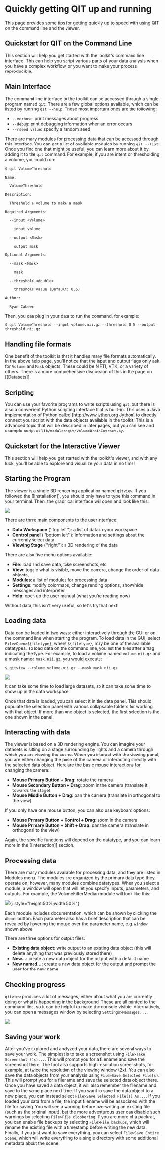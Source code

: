 # Quickly getting QIT up and running 

This page provides some tips for getting quickly up to speed with using QIT on
the command line and the viewer. 

## Quickstart for QIT on the Command Line

This section will help you get started with the toolkit's command line interface.  This can help you script various parts of your data analysis when you have a complex workflow, or you want to make your process reproducible.

## Main Interface

The command line interface to the toolkit can be accessed through a single program named `qit`.  There are a few global options available, which can be listed by running `qit --help`.  These most important ones are the following:

- `--verbose`: print messages about progress
- `--debug`: print debugging information when an error occurs
- `--rseed value`: specify a random seed

There are many modules for processing data that can be accessed through this interface.  You can get a list of available modules by running `qit --list`.  Once you find one that might be useful, you can learn more about it by adding it to the `qit` command.  For example, if you are intent on thresholding a volume, you could run:

```
$ qit VolumeThreshold

Name:

  VolumeThreshold

Description:

  Threshold a volume to make a mask

Required Arguments:

  --input <Volume>

    input volume

  --output <Mask>

    output mask

Optional Arguments:

  --mask <Mask>

    mask

  --threshold <double>

    threshold value (Default: 0.5)

Author:

  Ryan Cabeen
```

Then, you can plug in your data to run the command, for example:

`$ qit VolumeThreshold --input volume.nii.gz --threshold 0.5 --output threshold.nii.gz`

## Handling file formats

One benefit of the toolkit is that it handles many file formats automatically.  In the above help page, you'll notice that the input and output flags only ask for `Volume` and `Mask` objects.  These could be NIFTI, VTK, or a variety of others.  There is a more comprehensive discussion of this in the page on  [[Datasets]].

## Scripting

You can use your favorite programs to write scripts using `qit`, but there is also a convenient Python scripting interface that is built-in.  This uses a Java implementation of Python called [http://www.jython.org Jython] to directly connect your script with the data objects available in the toolkit.  This is a advanced topic that will be described in later pages, but you can see and example script at `lib/modules/qit/VolumeBrainExtract.py`.

## Quickstart for the Interactive Viewer

This section will help you get started with the toolkit's viewer, and with any luck, you'll be able to explore and visualize your data in no time!

## Starting the Program

The viewer is a single 3D rendering application named `qitview`.  If you followed the [[Installation]], you should only have to type this command in your terminal.  Then, the graphical interface will open and look like this:

![](images/Gui.png)

There are three main components to the user interface:

- **Data Workspace** (''top left''): a list of data in your workspace
- **Control panel** (''bottom left''): Information and settings about the currently select data
- **Viewing Stage** (''right''): a 3D rendering of the data

There are also five menu options available:

- **File**: load and save data, take screenshots, etc
- **View**: toggle what is visible, move the camera, change the order of data objects, 
- **Modules**: a list of modules for processing data
- **Settings**: modify colormaps, change rending options, show/hide messages and interpreter
- **Help**: open up the user manual (what you're reading now)

Without data, this isn't very useful, so let's try that next!

## Loading data

Data can be loaded in two ways: either interactively through the GUI or on the command line when starting the program.  To load data in the GUI, select `File>Open>${filetype}`, where `${filetype}`, may be one of the available datatypes.  To load data on the command line, you list the files after a flag indicating the type.  For example, to load a volume named `volume.nii.gz` and a mask named `mask.nii.gz`, you would execute:

`$ qitview --volume volume.nii.gz --mask mask.nii.gz`

![](images/Loaded.data.png)

It can take some time to load large datasets, so it can take some time to show up in the data workspace.

Once that data is loaded, you can select it in the data panel.  This should populate the selection panel with various collapsable folders for working with that object.  If more than one object is selected, the first selection is the one shown in the panel.

## Interacting with data

The viewer is based on a 3D rendering engine.  You can imagine your datasets is sitting on a stage surrounding by lights and a camera through which you are viewing the scene.  When you interact with the viewing panel, you are either changing the pose of the camera or interacting directly with the selected data object.  Here are the basic mouse interactions for changing the camera:

- **Mouse Primary Button + Drag**: rotate the camera
- **Mouse Secondary Button + Drag**: zoom in the camera (translate it towards the stage)
- **Mouse Middle Button + Drag**: pan the camera (translate in orthogonal to the view)

If you only have one mouse button, you can also use keyboard options:

- **Mouse Primary Button + Control + Drag**: zoom in the camera
- **Mouse Primary Button + Shift + Drag**: pan the camera (translate in orthogonal to the view)

Again, the specific functions will depend on the datatype, and you can learn more in the [[Interaction]] section.

## Processing data

There are many modules available for processing data, and they are listed in Modules menu.  The modules are organized by the primary data type they operate on; however, many modules combine datatypes.  When you select a module, a window will open that will let you specify inputs, parameters, and outputs.  For example, the VolumeFilterMedian module will look like this:

![](images/Module.png){: style="height:50%;width:50%"}

Each module includes documentation, which can be shown by clicking the `About` button.  Each parameter also has a brief description that can be revealed by hovering the mouse over the parameter name, e.g. `window` shown above.

There are three options for output files:

- **Existing data object**: write output to an existing data object (this will delete anything that was previously stored there)
- **New...**: create a new data object for the output with a default name
- **New named...**: create a new data object for the output and prompt the user for the new name

## Checking progress

`qitview` produces a lot of messages, either about what you are currently doing or what is happening in the background.  These are all printed to the command line, so it can be helpful to make the console visible.  Alternatively, you can open a messages window by selecting `Settings>Messages...`.

![](images/Messages.png)

## Saving your work

After you've explored and analyzed your data, there are several ways to save your work.  The simplest is to take a screenshot using `File>Take Screenshot (1x)...`.  This will prompt you for a filename and save the screenshot there.  The tool also supports high resolution screenshots, for example, at twice the resolution of the viewing window (2x).  You can also save the data objects from your analysis using `File>Save Selected File(s)`.  This will prompt you for a filename and save the selected data object there.  Once you have saved a data object, it will also remember the filename and save to the same place next time.  If you want to save the data object to a new place, you can instead select `File>Save Selected File(s) As...`.  If you loaded your data from a file, the input filename will be associated with the file for saving.  You will see a warning before overwriting an existing file (such as the original input), but the more adventurous user can disable such warnings by selecting `File>File clobbering`.  If you are more of a packrat, you can enable file backups by selecting `File>File backups`, which will rename the existing file with a timestamp before writing the new data.  Finally, if you just want to save everything, you can select `File>Save Entire Scene`, which will write everything to a single directory with some additional metadata about the scene.

